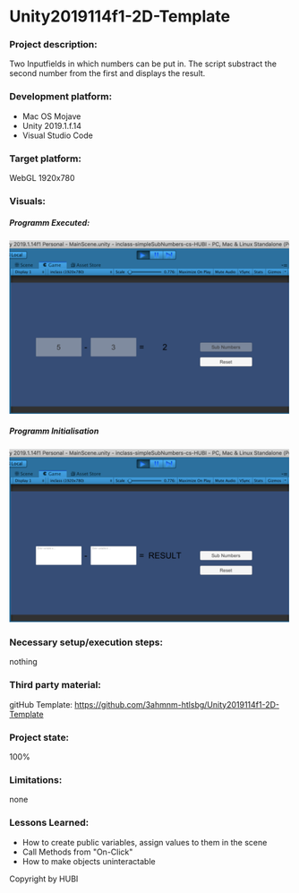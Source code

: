 # Unity2019114f1-2D-Template

### Project description: 
Two Inputfields in which numbers can be put in. The script substract the second number from the first and displays the result.

### Development platform: 
- Mac OS Mojave
- Unity 2019.1.f.14
- Visual Studio Code

### Target platform: 
WebGL 1920x780

### Visuals: 

##### Programm Executed:
<div>
<img src = "Screenshots/run.png" width = "500">
</div>

##### Programm Initialisation
<div>
<img src = "Screenshots/init.png" width = "500">
</div> 

### Necessary setup/execution steps: 
nothing

### Third party material: 
gitHub Template: https://github.com/3ahmnm-htlsbg/Unity2019114f1-2D-Template

### Project state: 
100%

### Limitations: 
none

### Lessons Learned: 
- How to create public variables, assign values to them in the scene
- Call Methods from "On-Click"
- How to make objects uninteractable

Copyright by HUBI